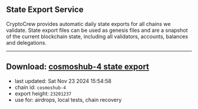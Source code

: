 ## State Export Service
CryptoCrew provides automatic daily state exports for all chains we validate. State export files can be used as genesis files and are a snapshot of the current blockchain state, including all validators, accounts, balances and delegations.

---
**Download: [cosmoshub-4 state export](https://dl-eu2.ccvalidators.com/SERVICE/cosmoshub/cosmoshub-4_export_23201237.json)**
---

- last updated: Sat Nov 23 2024 15:54:58
- chain id: `cosmoshub-4`
- export height: `23201237`
- use for: airdrops, local tests, chain recovery
